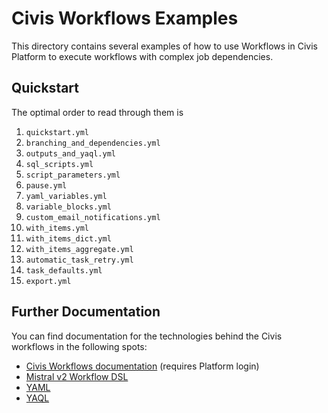 # Civis Workflows Examples

This directory contains several examples of how to use Workflows in Civis Platform
to execute workflows with complex job dependencies.

## Quickstart

The optimal order to read through them is

1. `quickstart.yml`
2. `branching_and_dependencies.yml`
3. `outputs_and_yaql.yml`
4. `sql_scripts.yml`
5. `script_parameters.yml`
6. `pause.yml`
7. `yaml_variables.yml`
8. `variable_blocks.yml`
9. `custom_email_notifications.yml`
10. `with_items.yml`
11. `with_items_dict.yml`
12. `with_items_aggregate.yml`
13. `automatic_task_retry.yml`
14. `task_defaults.yml`
15. `export.yml`

## Further Documentation

You can find documentation for the technologies behind the Civis workflows in
the following spots:

- [Civis Workflows documentation](https://civis.zendesk.com/hc/en-us/articles/115004172983-Workflows-Basics) (requires Platform login)
- [Mistral v2 Workflow DSL](https://docs.openstack.org/mistral/train/user/wf_lang_v2.html)
- [YAML](https://docs.ansible.com/ansible/latest/reference_appendices/YAMLSyntax.html)
- [YAQL](https://yaql.readthedocs.io/en/latest/)
